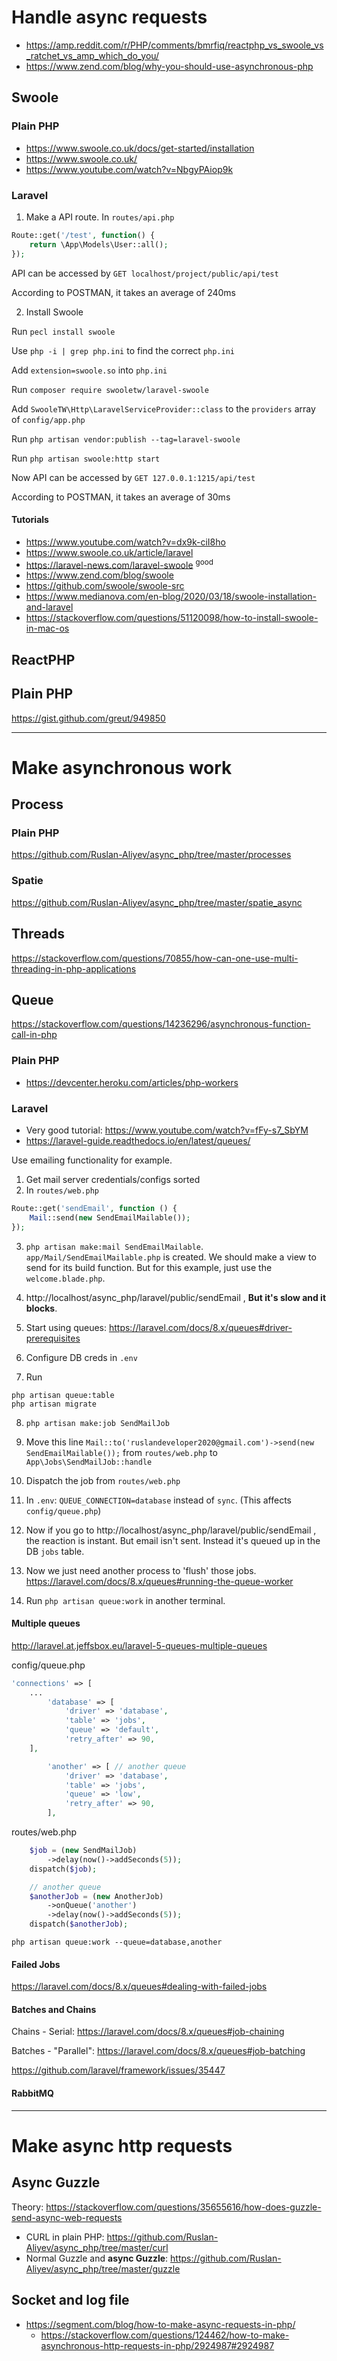 # Handle async requests

- https://amp.reddit.com/r/PHP/comments/bmrfiq/reactphp_vs_swoole_vs_ratchet_vs_amp_which_do_you/
- https://www.zend.com/blog/why-you-should-use-asynchronous-php

## Swoole

### Plain PHP

- https://www.swoole.co.uk/docs/get-started/installation
- https://www.swoole.co.uk/
- https://www.youtube.com/watch?v=NbgyPAiop9k

### Laravel

1. Make a API route. In `routes/api.php`
```php
Route::get('/test', function() {
    return \App\Models\User::all();
});
```

API can be accessed by `GET localhost/project/public/api/test`

According to POSTMAN, it takes an average of 240ms

2. Install Swoole

Run `pecl install swoole`

Use `php -i | grep php.ini` to find the correct `php.ini`

Add `extension=swoole.so` into `php.ini`

Run `composer require swooletw/laravel-swoole`

Add `SwooleTW\Http\LaravelServiceProvider::class` to the `providers` array of `config/app.php`

Run `php artisan vendor:publish --tag=laravel-swoole`

Run `php artisan swoole:http start`

Now API can be accessed by `GET 127.0.0.1:1215/api/test`

According to POSTMAN, it takes an average of 30ms

#### Tutorials

- https://www.youtube.com/watch?v=dx9k-ciI8ho
- https://www.swoole.co.uk/article/laravel
- https://laravel-news.com/laravel-swoole <sup>good</sup>
- https://www.zend.com/blog/swoole
- https://github.com/swoole/swoole-src
- https://www.medianova.com/en-blog/2020/03/18/swoole-installation-and-laravel
- https://stackoverflow.com/questions/51120098/how-to-install-swoole-in-mac-os

## ReactPHP

## Plain PHP

https://gist.github.com/greut/949850

---

# Make asynchronous work

## Process 

### Plain PHP

https://github.com/Ruslan-Aliyev/async_php/tree/master/processes

### Spatie

https://github.com/Ruslan-Aliyev/async_php/tree/master/spatie_async

## Threads

https://stackoverflow.com/questions/70855/how-can-one-use-multi-threading-in-php-applications

## Queue 

https://stackoverflow.com/questions/14236296/asynchronous-function-call-in-php

### Plain PHP

- https://devcenter.heroku.com/articles/php-workers

### Laravel

- Very good tutorial: https://www.youtube.com/watch?v=fFy-s7_SbYM
- https://laravel-guide.readthedocs.io/en/latest/queues/

Use emailing functionality for example.

1. Get mail server credentials/configs sorted
2. In `routes/web.php`
```php
Route::get('sendEmail', function () {
    Mail::send(new SendEmailMailable());
});
```
3. `php artisan make:mail SendEmailMailable`. `app/Mail/SendEmailMailable.php` is created. We should make a view to send for its build function. But for this example, just use the `welcome.blade.php`. 
4. http://localhost/async_php/laravel/public/sendEmail , **But it's slow and it blocks**.

5. Start using queues: https://laravel.com/docs/8.x/queues#driver-prerequisites

6. Configure DB creds in `.env`

7. Run
```
php artisan queue:table
php artisan migrate
```

8. `php artisan make:job SendMailJob`

9. Move this line `Mail::to('ruslandeveloper2020@gmail.com')->send(new SendEmailMailable());` from `routes/web.php` to `App\Jobs\SendMailJob::handle`

10. Dispatch the job from `routes/web.php`

11. In `.env`: `QUEUE_CONNECTION=database` instead of `sync`. (This affects `config/queue.php`)

12. Now if you go to http://localhost/async_php/laravel/public/sendEmail , the reaction is instant. But email isn't sent. Instead it's queued up in the DB `jobs` table. 

13. Now we just need another process to 'flush' those jobs. https://laravel.com/docs/8.x/queues#running-the-queue-worker

14. Run `php artisan queue:work` in another terminal.

#### Multiple queues

http://laravel.at.jeffsbox.eu/laravel-5-queues-multiple-queues

config/queue.php
```php
'connections' => [
	...
        'database' => [
            'driver' => 'database',
            'table' => 'jobs',
            'queue' => 'default',
            'retry_after' => 90,
	],

        'another' => [ // another queue
            'driver' => 'database',
            'table' => 'jobs',
            'queue' => 'low',
            'retry_after' => 90,
        ],
```

routes/web.php
```php
    $job = (new SendMailJob)
        ->delay(now()->addSeconds(5));
    dispatch($job);

    // another queue
    $anotherJob = (new AnotherJob)
        ->onQueue('another')
        ->delay(now()->addSeconds(5));
    dispatch($anotherJob);
```

`php artisan queue:work --queue=database,another`

#### Failed Jobs

https://laravel.com/docs/8.x/queues#dealing-with-failed-jobs 

#### Batches and Chains

Chains - Serial: https://laravel.com/docs/8.x/queues#job-chaining

Batches - "Parallel": https://laravel.com/docs/8.x/queues#job-batching

https://github.com/laravel/framework/issues/35447

#### RabbitMQ


---

# Make async http requests

## Async Guzzle

Theory: https://stackoverflow.com/questions/35655616/how-does-guzzle-send-async-web-requests

- CURL in plain PHP: https://github.com/Ruslan-Aliyev/async_php/tree/master/curl
- Normal Guzzle and **async Guzzle**: https://github.com/Ruslan-Aliyev/async_php/tree/master/guzzle

## Socket and log file

- https://segment.com/blog/how-to-make-async-requests-in-php/
	- https://stackoverflow.com/questions/124462/how-to-make-asynchronous-http-requests-in-php/2924987#2924987
